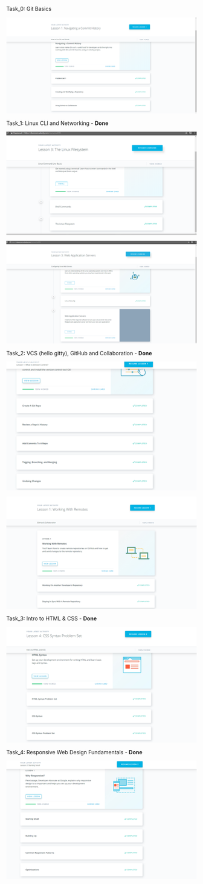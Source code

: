Task_0: Git Basics

![Task_0](Images/Git_Basics.png)

Task_1: Linux CLI and Networking - **Done**
 
![Task_1](Images/Linux_0.png)

![Task_1](Images/Linux_1.png)

Task_2: VCS (hello gitty), GitHub and Collaboration - **Done**
 
![Task_2](Images/VCS_0.png)

![Task_2](Images/VCS_1.png)

Task_3: Intro to HTML & CSS - **Done**
 
![Task_3](Images/HTML.png)

Task_4: Responsive Web Design Fundamentals - **Done**
 
![Task_4](Images/Resp.png)
